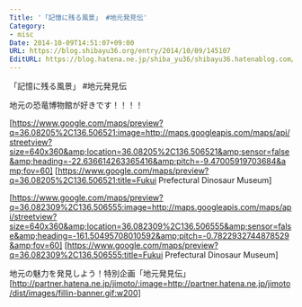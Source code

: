```yaml
---
Title: '「記憶に残る風景」 #地元発見伝'
Category:
- misc
Date: 2014-10-09T14:51:07+09:00
URL: https://blog.shibayu36.org/entry/2014/10/09/145107
EditURL: https://blog.hatena.ne.jp/shiba_yu36/shibayu36.hatenablog.com/atom/entry/8454420450068071474
---
```


「記憶に残る風景」 #地元発見伝

地元の恐竜博物館が好きです！！！！

[https://www.google.com/maps/preview?q=36.08205%2C136.506521:image=http://maps.googleapis.com/maps/api/streetview?size=640x360&amp;location=36.08205%2C136.506521&amp;sensor=false&amp;heading=-22.636614263365416&amp;pitch=-9.47005919703684&amp;fov=60]
[https://www.google.com/maps/preview?q=36.08205%2C136.506521:title=Fukui Prefectural Dinosaur Museum]

[https://www.google.com/maps/preview?q=36.082309%2C136.506555:image=http://maps.googleapis.com/maps/api/streetview?size=640x360&amp;location=36.082309%2C136.506555&amp;sensor=false&amp;heading=-161.50495708010592&amp;pitch=-0.7822932744878529&amp;fov=60]
[https://www.google.com/maps/preview?q=36.082309%2C136.506555:title=Fukui Prefectural Dinosaur Museum]

地元の魅力を発見しよう！特別企画「地元発見伝」
[http://partner.hatena.ne.jp/jimoto/:image=http://partner.hatena.ne.jp/jimoto/dist/images/fillin-banner.gif:w200]
